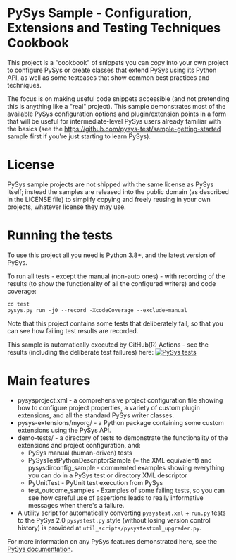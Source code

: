 # PySys Sample - Configuration, Extensions and Testing Techniques Cookbook

This project is a "cookbook" of snippets you can copy into your own project to configure PySys or create classes 
that extend PySys using its Python API, as well as some testcases that show common best practices and techniques. 

The focus is on making useful code snippets accessible (and not pretending this is anything like a "real" project). 
This sample demonstrates most of the available PySys configuration options and plugin/extension points in a form that 
will be useful for intermediate-level PySys users already familiar with the basics (see the 
https://github.com/pysys-test/sample-getting-started sample first if you're just starting to learn PySys).

# License

PySys sample projects are not shipped with the same license as PySys itself; instead the samples are released into the 
public domain (as described in the LICENSE file) to simplify copying and freely reusing in your own projects, whatever 
license they may use. 

# Running the tests

To use this project all you need is Python 3.8+, and the latest version of PySys. 

To run all tests - except the manual (non-auto ones) - with recording of the results (to show the functionality of all 
the configured writers) and code coverage:

	cd test
	pysys.py run -j0 --record -XcodeCoverage --exclude=manual

Note that this project contains some tests that deliberately fail, so that you can see how failing test results are 
recorded. 

This sample is automatically executed by GitHub(R) Actions - see the results (including the deliberate test failures) 
here: [![PySys tests](https://github.com/pysys-test/sample-cookbook/workflows/PySys/badge.svg)](https://github.com/pysys-test/sample-cookbook/actions)

# Main features

* pysysproject.xml - a comprehensive project configuration file showing how to configure project properties, a variety 
  of custom plugin extensions, and all the standard PySys writer classes.
* pysys-extensions/myorg/ - a Python package containing some custom extensions using the PySys API. 
* demo-tests/ - a directory of tests to demonstrate the functionality of the extensions and project configuration, and:
    * PySys manual (human-driven) tests
    * PySysTestPythonDescriptorSample (+ the XML equivalent) and pysysdirconfig_sample - commented examples showing 
		  everything you can do in a PySys test or directory XML descriptor
    * PyUnitTest - PyUnit test execution from PySys
    * test_outcome_samples - Examples of some failing tests, so you can see how careful use of assertions leads to really 
      informative messages when there's a failure. 
* A utility script for automatically converting ``pysystest.xml`` + ``run.py`` tests to the PySys 2.0 ``pysystest.py`` 
  style (without losing version control history) is provided at ``util_scripts/pysystestxml_upgrader.py``.

For more information on any PySys features demonstrated here, see the [PySys documentation](https://pysys-test.github.io/pysys-test).
